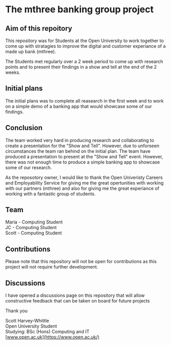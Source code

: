 # The mthree banking group project 

## Aim of this repoitory
This repository was for Students at the Open University to work together to come up with stratagies to improve the digital and customer experiance of a made up bank (mthree).

The Students met regularly over a 2 week period to come up with research points and to present their findings in a show and tell at the end of the 2 weeks. 

## Initial plans 
The initial plans was to complete all reasearch in the first week and to work on a simple demo of a banking app that would showcase some of our findings. 

## Conclusion
The team worked very hard in producing research and collaborating to create a presentation for the "Show and Tell". 
However, due to unforseen circumstances the team ran behind on the initial plan. The team have produced a presentation to present at the "Show and Tell" event. However, there was not enough time to produce a simple banking app to showcase some of our research. 

As the reposotory owner, I would like to thank the Open Univeristy Careers and Employability Service for giving me the great opertunities with working with our partners (mthree) and also for giving me the great experiance of working with a fantastic group of students. 

## Team
Maria - Computing Student<br>
JC - Computing Student<br>
Scott - Computing Student<br>

## Contributions
Please note that this repository will not be open for contributions as this project will not require further development. 

## Discussions
I have opened a discussions page on this repository that will allow constructive feedback that can be taken on board for future projects

Thank you 

Scott Harvey-Whittle<br>
Open University Student<br>
Studying: BSc (Hons) Computing and IT<br>
[www.open.ac.uk](https://www.open.ac.uk/)
